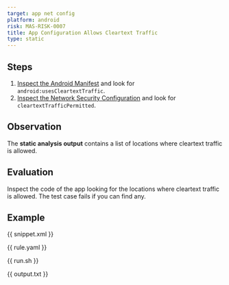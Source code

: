 ```yaml
---
target: app net config
platform: android
risk: MAS-RISK-0007
title: App Configuration Allows Cleartext Traffic
type: static
---
```


## Steps

1. [Inspect the Android Manifest](MASTG-TECH-xxxx) and look for `android:usesCleartextTraffic`.
2. [Inspect the Network Security Configuration](MASTG-TECH-xxxx) and look for `cleartextTrafficPermitted`.

## Observation

The **static analysis output** contains a list of locations where cleartext traffic is allowed.

## Evaluation

Inspect the code of the app looking for the locations where cleartext traffic is allowed. The test case fails if you can find any.

## Example

{{ snippet.xml }}

{{ rule.yaml }}

{{ run.sh }}

{{ output.txt }}
